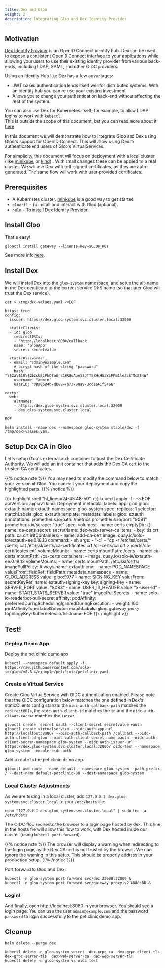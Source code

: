 ```yaml
---
title: Dex and Gloo
weight: 2
description: Integrating Gloo and Dex Identity Provider
---
```


## Motivation

[Dex Identify Provider](https://github.com/dexidp/dex) is an OpenID Connect identity hub. Dex can be used to expose a consistent OpenID Connect interface to your applications while allowing your users to use their existing identity provider from various back-ends, including LDAP, SAML, and other OIDC providers.

Using an Identity Hub like Dex has a few advantages:

- JWT based authentication lends itself well for distributed systems. With an identity hub you can re-use your existing investment
- Allows you to change your authentication back-end without affecting the rest of the system.

You can also use Dex for Kubernetes itself; for example, to allow LDAP logins to work with `kubectl`.  
This is outside the scope of this document, but you can read more about it [here](https://github.com/dexidp/dex/blob/master/Documentation/kubernetes.md).

In this document we will demonstrate how to integrate Gloo and Dex using Gloo's support for OpenID Connect.
This will allow using Dex to authenticate end users of Gloo's VirtualServices.

For simplicity, this document will focus on deployment with a local cluster (like [minikube](https://github.com/kubernetes/minikube), or [kind](https://github.com/kubernetes-sigs/kind)) . With small changes these can be applied to a real cluster. We will use Dex with self-signed certificates, as they are auto-generated. The same flow
will work with user-provided certificates.

##  Prerequisites

- A Kubernetes cluster. [minikube](https://github.com/kubernetes/minikube) is a good way to get started
- `glooctl` - To install and interact with Gloo (optional).
- `helm` - To install Dex Identity Provider.

## Install Gloo

That's easy!

```
glooctl install gateway --license-key=$GLOO_KEY
```

See more info [here](/installation/enterprise).

## Install Dex
We will install Dex into the `gloo-system` namespace, and setup the alt-name in the Dex certificate to the 
correct service DNS name (so that later Gloo will trust the Dex service).
```
cat > /tmp/dex-values.yaml <<EOF

https: true
config:
  issuer: https://dex.gloo-system.svc.cluster.local:32000

  staticClients:
  - id: gloo
    redirectURIs:
    - 'http://localhost:8080/callback'
    name: 'GlooApp'
    secret: secretvalue
  
  staticPasswords:
  - email: "admin@example.com"
    # bcrypt hash of the string "password"
    hash: "\$2a\$10\$2b2cU8CPhOTaGrs1HRQuAueS7JTT5ZHsHSzYiFPm1leZck7Mc8T4W"
    username: "admin"
    userID: "08a8684b-db88-4b73-90a9-3cd1661f5466"

certs:
  web:
    altNames:
    - https://dex.gloo-system.svc.cluster.local:32000
    - dex.gloo-system.svc.cluster.local

EOF

helm install --name dex --namespace gloo-system stable/dex -f /tmp/dex-values.yaml
```

## Setup Dex CA in Gloo
Let's setup Gloo's external auth container to trust the Dex Certificate Authority.
We will add an init container that adds the Dex CA cert to the trusted CA certificates.

{{% notice note %}}
You may need to modify the command below to match your version of Gloo.
You can edit your deployment and copy the highlighted parts.
{{% /notice %}}

{{< highlight shell "hl_lines=24-45 48-50" >}}
kubectl apply -f - <<EOF
apiVersion: apps/v1
kind: Deployment
metadata:
  labels:
    app: gloo
    gloo: extauth
  name: extauth
  namespace: gloo-system
spec:
  replicas: 1
  selector:
    matchLabels:
      gloo: extauth
  template:
    metadata:
      labels:
        gloo: extauth
      annotations:
        prometheus.io/path: /metrics
        prometheus.io/port: "9091"
        prometheus.io/scrape: "true"
    spec:
      volumes:
      - name: certs
        emptyDir: {}
      - name: ca-certs
        secret:
          secretName: dex-web-server-ca
          items:
          - key: tls.crt
            path: ca.crt
      initContainers:
      - name: add-ca-cert
        image: quay.io/solo-io/extauth-ee:0.18.13
        command:
          - sh
        args:
          - "-c"
          - "cp -r /etc/ssl/certs/* /certs; cat /etc/ssl/certs/ca-certificates.crt /ca-certs/ca.crt > /certs/ca-certificates.crt"
        volumeMounts:
          - name: certs
            mountPath: /certs
          - name: ca-certs
            mountPath: /ca-certs
      containers:
      - image: quay.io/solo-io/extauth-ee:0.18.13
        volumeMounts:
          - name: certs
            mountPath: /etc/ssl/certs/
        imagePullPolicy: Always
        name: extauth
        env:
          - name: POD_NAMESPACE
            valueFrom:
              fieldRef:
                fieldPath: metadata.namespace
          - name: GLOO_ADDRESS
            value: gloo:9977
          - name: SIGNING_KEY
            valueFrom:
              secretKeyRef:
                name: extauth-signing-key
                key: signing-key
          - name: SERVER_PORT
            value: "8083"
          - name: USER_ID_HEADER
            value: "x-user-id"
          - name: START_STATS_SERVER
            value: "true"
      imagePullSecrets:
        - name: solo-io-readerbot-pull-secret
      affinity:
        podAffinity:
          preferredDuringSchedulingIgnoredDuringExecution:
            - weight: 100
              podAffinityTerm:
                labelSelector:
                  matchLabels:
                    gloo: gateway-proxy
                topologyKey: kubernetes.io/hostname
EOF
{{< /highlight >}}

## Test!

### Deploy Demo App
Deploy the pet clinic demo app

```shell
kubectl --namespace default apply -f https://raw.githubusercontent.com/solo-io/gloo/v0.8.4/example/petclinic/petclinic.yaml
```

### Create a Virtual Service
Create Gloo VirtualService with OIDC authentication enabled. Please note that the OIDC configuration below matches the one defined in Dex's staticClients config stanza:
  the `oidc-auth-callback-path` matches the `redirectURIs`, the `oidc-auth-client-id` matches the `id` and the `oidc-auth-client-secret` matches the `secret`.
```
glooctl create  secret oauth --client-secret secretvalue oauth
glooctl create virtualservice --oidc-auth-app-url http://localhost:8080/ --oidc-auth-callback-path /callback --oidc-auth-client-id gloo --oidc-auth-client-secret-name oauth --oidc-auth-client-secret-namespace gloo-system --oidc-auth-issuer-url https://dex.gloo-system.svc.cluster.local:32000/ oidc-test --namespace gloo-system --enable-oidc-auth
```

Add a route to the pet clinic demo app.
```
glooctl add route --name default --namespace gloo-system --path-prefix / --dest-name default-petclinic-80 --dest-namespace gloo-system
```

### Local Cluster Adjustments
As we are testing in a local cluster, add `127.0.0.1 dex.gloo-system.svc.cluster.local` to your `/etc/hosts` file:
```
echo "127.0.0.1 dex.gloo-system.svc.cluster.local" | sudo tee -a /etc/hosts
```

The OIDC flow redirects the browser to a login page hosted by dex. This line in the hosts file will allow this flow to work, with 
Dex hosted inside our cluster (using `kubectl port-forward`).

{{% notice note %}}
The browser will display a warning when redirecting to the login page, as the Dex CA cert is not trusted
by the browser. We can ignore the warning in this setup. This should be properly address in your 
production setup.
{{% /notice %}}

Port forward to Gloo and Dex:
```
kubectl -n gloo-system port-forward svc/dex 32000:32000 &
kubectl -n gloo-system port-forward svc/gateway-proxy-v2 8080:80 &
```
### Login!
And finally, open http://localhost:8080 in your browser.
You should see a login page. You can use the user `admin@example.com` and the password `password` to
login successfully to the pet clinic demo app.

## Cleanup
```
helm delete --purge dex

kubectl delete -n gloo-system secret  dex-grpc-ca  dex-grpc-client-tls  dex-grpc-server-tls  dex-web-server-ca  dex-web-server-tls
kubectl delete -n gloo-system vs oidc-test
```
